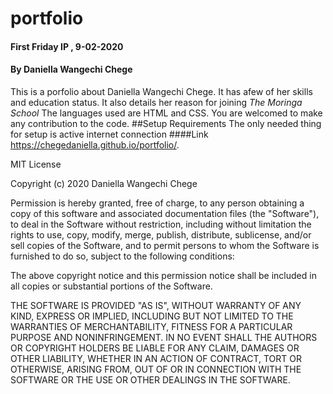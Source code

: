 # portfolio
#### First Friday IP , 9-02-2020
#### By Daniella Wangechi Chege
This is a porfolio about Daniella Wangechi Chege. It has afew of her skills and education status. It also details her reason for joining _The Moringa School_
The languages used are HTML and CSS.
You are welcomed to make any contribution to the code.
##Setup Requirements 
The only needed thing for setup is active internet connection
####Link
https://chegedaniella.github.io/portfolio/.

MIT License

Copyright (c) 2020 Daniella Wangechi Chege

Permission is hereby granted, free of charge, to any person obtaining a copy
of this software and associated documentation files (the "Software"), to deal
in the Software without restriction, including without limitation the rights
to use, copy, modify, merge, publish, distribute, sublicense, and/or sell
copies of the Software, and to permit persons to whom the Software is
furnished to do so, subject to the following conditions:

The above copyright notice and this permission notice shall be included in all
copies or substantial portions of the Software.

THE SOFTWARE IS PROVIDED "AS IS", WITHOUT WARRANTY OF ANY KIND, EXPRESS OR
IMPLIED, INCLUDING BUT NOT LIMITED TO THE WARRANTIES OF MERCHANTABILITY,
FITNESS FOR A PARTICULAR PURPOSE AND NONINFRINGEMENT. IN NO EVENT SHALL THE
AUTHORS OR COPYRIGHT HOLDERS BE LIABLE FOR ANY CLAIM, DAMAGES OR OTHER
LIABILITY, WHETHER IN AN ACTION OF CONTRACT, TORT OR OTHERWISE, ARISING FROM,
OUT OF OR IN CONNECTION WITH THE SOFTWARE OR THE USE OR OTHER DEALINGS IN THE
SOFTWARE.
